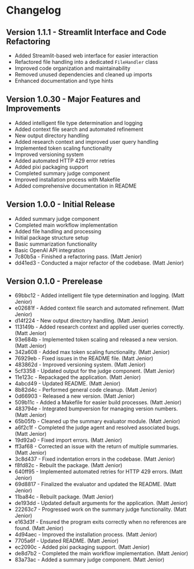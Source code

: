 # Changelog

## Version 1.1.1 - Streamlit Interface and Code Refactoring
* Added Streamlit-based web interface for easier interaction
* Refactored file handling into a dedicated `FileHandler` class
* Improved code organization and maintainability
* Removed unused dependencies and cleaned up imports
* Enhanced documentation and type hints


## Version 1.0.30 - Major Features and Improvements
* Added intelligent file type determination and logging
* Added context file search and automated refinement
* New output directory handling
* Added research context and improved user query handling
* Implemented token scaling functionality
* Improved versioning system
* Added automated HTTP 429 error retries
* Added pixi packaging support
* Completed summary judge component
* Improved installation process with Makefile
* Added comprehensive documentation in README

## Version 1.0.0 - Initial Release
* Added summary judge component
* Completed main workflow implementation
* Added file handling and processing
* Initial package structure setup
* Basic summarization functionality
* Basic OpenAI API integration
* 7c80b5a - Finished a refactoring pass. (Matt Jenior)
* dd41ed3 - Conducted a major refactor of the codebase. (Matt Jenior) 

## Version 0.1.0 - Prerelease
* 69bbc12 - Added intelligent file type determination and logging. (Matt Jenior)
* e02681f - Added context file search and automated refinement. (Matt Jenior)
* d14f224 - New output directory handling. (Matt Jenior)
* 113149b - Added research context and applied user queries correctly. (Matt Jenior)
* 93e684b - Implemented token scaling and released a new version. (Matt Jenior)
* 342a608 - Added max token scaling functionality. (Matt Jenior)
* 76929eb - Fixed issues in the README file. (Matt Jenior)
* 483862d - Improved versioning system. (Matt Jenior)
* 5cf3358 - Updated output for the judge component. (Matt Jenior)
* 11e123c - Repackaged the application. (Matt Jenior)
* 4abcd49 - Updated README. (Matt Jenior)
* 8b82d4c - Performed general code cleanup. (Matt Jenior)
* 0d66903 - Released a new version. (Matt Jenior)
* 509b11c - Added a Makefile for easier build processes. (Matt Jenior)
* 483794e - Integrated bumpversion for managing version numbers. (Matt Jenior)
* 65b05fb - Cleaned up the summary evaluator module. (Matt Jenior)
* a6f2c1f - Completed the judge agent and resolved associated bugs. (Matt Jenior)
* 19d92a0 - Fixed import errors. (Matt Jenior)
* ff3af68 - Corrected an issue with the return of multiple summaries. (Matt Jenior)
* 3c8d437 - Fixed indentation errors in the codebase. (Matt Jenior)
* f8fd82c - Rebuilt the package. (Matt Jenior)
* 640ff95 - Implemented automated retries for HTTP 429 errors. (Matt Jenior)
* 69d8817 - Finalized the evaluator and updated the README. (Matt Jenior)
* 11ba84c - Rebuilt package. (Matt Jenior)
* de193dd - Updated default arguments for the application. (Matt Jenior)
* 22263c7 - Progressed work on the summary judge functionality. (Matt Jenior)
* e163d3f - Ensured the program exits correctly when no references are found. (Matt Jenior)
* 4d94aec - Improved the installation process. (Matt Jenior)
* 7705a6f - Updated README. (Matt Jenior)
* ec2090c - Added pixi packaging support. (Matt Jenior)
* de8d7b2 - Completed the main workflow implementation. (Matt Jenior)
* 83a73ac - Added a summary judge component. (Matt Jenior)